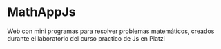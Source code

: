 # MathAppJs
Web con mini programas para resolver problemas matemáticos, creados durante el laboratorio del curso practico de Js en Platzi

